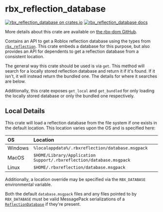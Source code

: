 # rbx_reflection_database
[![rbx_reflection_database on crates.io](https://img.shields.io/crates/v/rbx_reflection_database.svg)](https://crates.io/crates/rbx_reflection_database)
[![rbx_reflection_database docs](https://img.shields.io/badge/docs-docs.rs-orange.svg)](https://docs.rs/rbx_reflection_database)

More details about this crate are available on [the rbx-dom GitHub](https://github.com/rojo-rbx/rbx-dom#readme).

Contains an API to get a Roblox reflection database using the types from [`rbx_reflection`](https://crates.io/crates/rbx_reflection). This crate embeds a database for this purpose, but also provides an API for dependents to get a reflection database from a consistent location.

The general way this crate should be used is via `get`. This method will search for a locally stored reflection database and return it if it's found. If it isn't, it will instead return the bundled one. The details for where it searches are below.

Additionally, this crate exposes `get_local` and `get_bundled` for only loading the locally stored database or only the bundled one respectively.

## Local Details

This crate will load a reflection database from the file system if one exists in the default location. This location varies upon the OS and is specified here:

| OS      | Location                                                            |
|:--------|:--------------------------------------------------------------------|
| Windows | `%localappdata%/.rbxreflection/database.msgpack`                    |
| MacOS   | `$HOME/Library/Application Support/.rbxreflection/database.msgpack` |
| Linux   | `$HOME/.rbxreflection/database.msgpack`                             |

Additionally, a location override may be specified via the `RBX_DATABASE` environmental variable.

Both the default `database.msgpack` files and any files pointed to by `RBX_DATABASE` must be valid MessagePack serializations of a [`ReflectionDatabase`][ReflectionDatabase] if they're present.

[ReflectionDatabase]: https://docs.rs/rbx_reflection/latest/rbx_reflection/struct.ReflectionDatabase.html